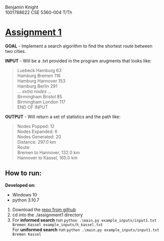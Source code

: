 Benjamin Knight  
1001788622
CSE 5360-004 T/Th


# [Assignment 1](https://crystal.uta.edu/~gopikrishnav/classes/2022/fall/4308_5360/assmts/assmt1.html)

**GOAL** - Implement a search algorithm to find the shortest route between two cities.  

**INPUT** - Will be a .txt provided in the program arugments that looks like:  
> Luebeck Hamburg 63  
Hamburg Bremen 116  
Hamburg Hannover 153  
Hamburg Berlin 291  
*... extra nodes ...*  
Birmingham Bristol 85  
Birmingham London 117  
END OF INPUT  

**OUTPUT** - Will return a set of statistics and the path like:
> Nodes Popped: 12  
Nodes Expanded: 6  
Nodes Generated: 20  
Distance: 297.0 km  
Route:  
Bremen to Hannover, 132.0 km  
Hannover to Kassel, 165.0 km  

## How to run:
**Developed on:**
- Windows 10
- python 3.10.7

1. Download the [repo from github](https://github.com/ben8622/cse5360-ai)
2. cd into the ./assignment1 directory
3. For **informed search** run `python .\main.py example_inputs/input1.txt Bremen Kassel example_inputs/h_kassel.txt`  
For **uniformed search** run `python .\main.py example_inputs/input1.txt Bremen Kassel`